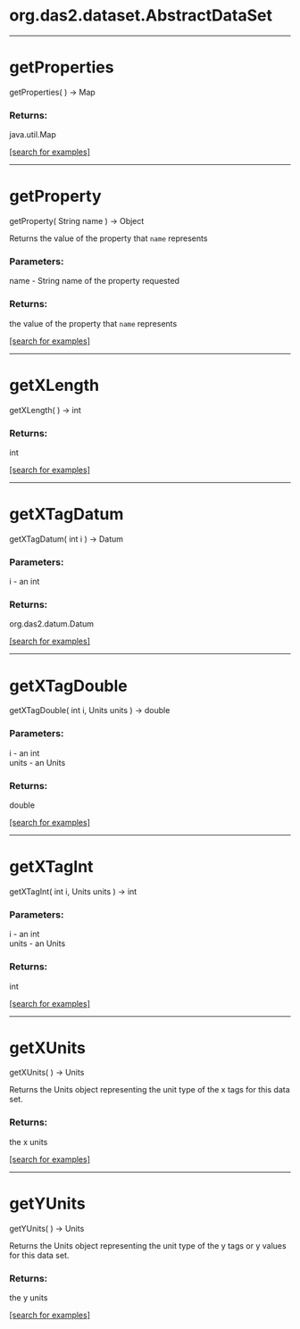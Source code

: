 # org.das2.dataset.AbstractDataSet
***
<a name="getProperties"></a>
# getProperties
getProperties(  ) &rarr; Map



### Returns:
java.util.Map


<a href="https://github.com/autoplot/dev/search?q=getProperties&unscoped_q=getProperties">[search for examples]</a>

***
<a name="getProperty"></a>
# getProperty
getProperty( String name ) &rarr; Object

Returns the value of the property that <code>name</code> represents

### Parameters:
name - String name of the property requested

### Returns:
the value of the property that <code>name</code> represents

<a href="https://github.com/autoplot/dev/search?q=getProperty&unscoped_q=getProperty">[search for examples]</a>

***
<a name="getXLength"></a>
# getXLength
getXLength(  ) &rarr; int



### Returns:
int


<a href="https://github.com/autoplot/dev/search?q=getXLength&unscoped_q=getXLength">[search for examples]</a>

***
<a name="getXTagDatum"></a>
# getXTagDatum
getXTagDatum( int i ) &rarr; Datum



### Parameters:
i - an int

### Returns:
org.das2.datum.Datum


<a href="https://github.com/autoplot/dev/search?q=getXTagDatum&unscoped_q=getXTagDatum">[search for examples]</a>

***
<a name="getXTagDouble"></a>
# getXTagDouble
getXTagDouble( int i, Units units ) &rarr; double



### Parameters:
i - an int
<br>units - an Units

### Returns:
double


<a href="https://github.com/autoplot/dev/search?q=getXTagDouble&unscoped_q=getXTagDouble">[search for examples]</a>

***
<a name="getXTagInt"></a>
# getXTagInt
getXTagInt( int i, Units units ) &rarr; int



### Parameters:
i - an int
<br>units - an Units

### Returns:
int


<a href="https://github.com/autoplot/dev/search?q=getXTagInt&unscoped_q=getXTagInt">[search for examples]</a>

***
<a name="getXUnits"></a>
# getXUnits
getXUnits(  ) &rarr; Units

Returns the Units object representing the unit type of the x tags
 for this data set.

### Returns:
the x units

<a href="https://github.com/autoplot/dev/search?q=getXUnits&unscoped_q=getXUnits">[search for examples]</a>

***
<a name="getYUnits"></a>
# getYUnits
getYUnits(  ) &rarr; Units

Returns the Units object representing the unit type of the y tags
 or y values for this data set.

### Returns:
the y units

<a href="https://github.com/autoplot/dev/search?q=getYUnits&unscoped_q=getYUnits">[search for examples]</a>

